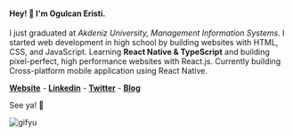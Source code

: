 #### Hey! 👋 I'm Ogulcan Eristi.

I just graduated at *Akdeniz University, Management Information Systems*. I started web development in high school by building websites with HTML, CSS, and JavaScript. Learning **React Native & TypeScript** and building pixel-perfect, high performance websites with React.js. Currently building Cross-platform mobile application using React Native.

**[Website](https://www.ogulcaneristi.com)** - **[Linkedin](https://www.linkedin.com/in/ogulcaneristi/)** - **[Twitter](https://twitter.com/ogulcaanX)** - **[Blog](https://medium.com/@olcaneristi)**

See ya! 🤙

![gifyu](https://media.giphy.com/media/ui1hpJSyBDWlG/giphy.gif)
